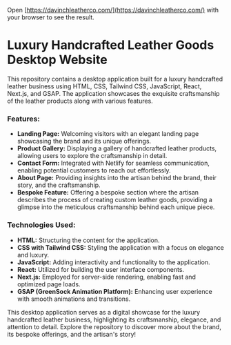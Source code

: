 
Open [https://davinchleatherco.com/](https://davinchleatherco.com/) with your browser to see the result.

# Luxury Handcrafted Leather Goods Desktop Website

This repository contains a desktop application built for a luxury handcrafted leather business using HTML, CSS, Tailwind CSS, JavaScript, React, Next.js, and GSAP. The application showcases the exquisite craftsmanship of the leather products along with various features.

### Features:
- **Landing Page:** Welcoming visitors with an elegant landing page showcasing the brand and its unique offerings.
- **Product Gallery:** Displaying a gallery of handcrafted leather products, allowing users to explore the craftsmanship in detail.
- **Contact Form:** Integrated with Netlify for seamless communication, enabling potential customers to reach out effortlessly.
- **About Page:** Providing insights into the artisan behind the brand, their story, and the craftsmanship.
- **Bespoke Feature:** Offering a bespoke section where the artisan describes the process of creating custom leather goods, providing a glimpse into the meticulous craftsmanship behind each unique piece.

### Technologies Used:
- **HTML:** Structuring the content for the application.
- **CSS with Tailwind CSS:** Styling the application with a focus on elegance and luxury.
- **JavaScript:** Adding interactivity and functionality to the application.
- **React:** Utilized for building the user interface components.
- **Next.js:** Employed for server-side rendering, enabling fast and optimized page loads.
- **GSAP (GreenSock Animation Platform):** Enhancing user experience with smooth animations and transitions.

This desktop application serves as a digital showcase for the luxury handcrafted leather business, highlighting its craftsmanship, elegance, and attention to detail. Explore the repository to discover more about the brand, its bespoke offerings, and the artisan's story!
